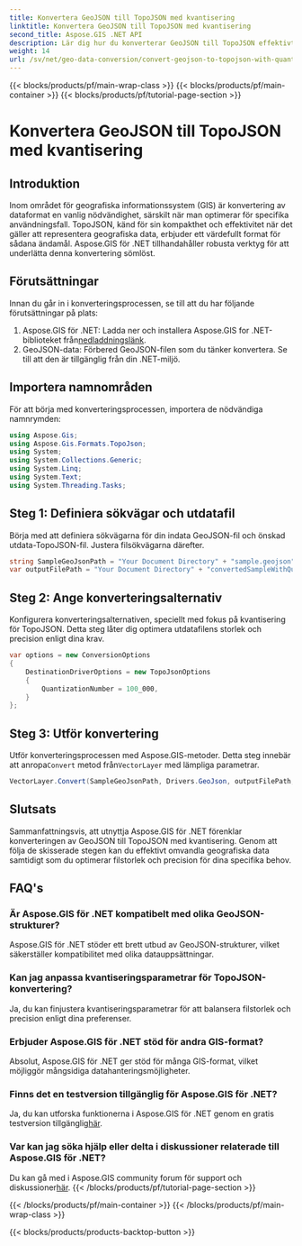```yaml
---
title: Konvertera GeoJSON till TopoJSON med kvantisering
linktitle: Konvertera GeoJSON till TopoJSON med kvantisering
second_title: Aspose.GIS .NET API
description: Lär dig hur du konverterar GeoJSON till TopoJSON effektivt med kvantisering med Aspose.GIS för .NET, vilket optimerar filstorlek och precision.
weight: 14
url: /sv/net/geo-data-conversion/convert-geojson-to-topojson-with-quantization/
---
```


{{< blocks/products/pf/main-wrap-class >}}
{{< blocks/products/pf/main-container >}}
{{< blocks/products/pf/tutorial-page-section >}}

# Konvertera GeoJSON till TopoJSON med kvantisering

## Introduktion
Inom området för geografiska informationssystem (GIS) är konvertering av dataformat en vanlig nödvändighet, särskilt när man optimerar för specifika användningsfall. TopoJSON, känd för sin kompakthet och effektivitet när det gäller att representera geografiska data, erbjuder ett värdefullt format för sådana ändamål. Aspose.GIS för .NET tillhandahåller robusta verktyg för att underlätta denna konvertering sömlöst.
## Förutsättningar
Innan du går in i konverteringsprocessen, se till att du har följande förutsättningar på plats:
1.  Aspose.GIS för .NET: Ladda ner och installera Aspose.GIS for .NET-biblioteket från[nedladdningslänk](https://releases.aspose.com/gis/net/).
2. GeoJSON-data: Förbered GeoJSON-filen som du tänker konvertera. Se till att den är tillgänglig från din .NET-miljö.

## Importera namnområden
För att börja med konverteringsprocessen, importera de nödvändiga namnrymden:
```csharp
using Aspose.Gis;
using Aspose.Gis.Formats.TopoJson;
using System;
using System.Collections.Generic;
using System.Linq;
using System.Text;
using System.Threading.Tasks;
```
## Steg 1: Definiera sökvägar och utdatafil
Börja med att definiera sökvägarna för din indata GeoJSON-fil och önskad utdata-TopoJSON-fil. Justera filsökvägarna därefter.
```csharp
string SampleGeoJsonPath = "Your Document Directory" + "sample.geojson";
var outputFilePath = "Your Document Directory" + "convertedSampleWithQuantization_out.topojson";
```
## Steg 2: Ange konverteringsalternativ
Konfigurera konverteringsalternativen, speciellt med fokus på kvantisering för TopoJSON. Detta steg låter dig optimera utdatafilens storlek och precision enligt dina krav.
```csharp
var options = new ConversionOptions
{
    DestinationDriverOptions = new TopoJsonOptions
    {
        QuantizationNumber = 100_000,
    }
};
```
## Steg 3: Utför konvertering
 Utför konverteringsprocessen med Aspose.GIS-metoder. Detta steg innebär att anropa`Convert` metod från`VectorLayer` med lämpliga parametrar.
```csharp
VectorLayer.Convert(SampleGeoJsonPath, Drivers.GeoJson, outputFilePath, Drivers.TopoJson, options);
```

## Slutsats
Sammanfattningsvis, att utnyttja Aspose.GIS för .NET förenklar konverteringen av GeoJSON till TopoJSON med kvantisering. Genom att följa de skisserade stegen kan du effektivt omvandla geografiska data samtidigt som du optimerar filstorlek och precision för dina specifika behov.
## FAQ's
### Är Aspose.GIS för .NET kompatibelt med olika GeoJSON-strukturer?
Aspose.GIS för .NET stöder ett brett utbud av GeoJSON-strukturer, vilket säkerställer kompatibilitet med olika datauppsättningar.
### Kan jag anpassa kvantiseringsparametrar för TopoJSON-konvertering?
Ja, du kan finjustera kvantiseringsparametrar för att balansera filstorlek och precision enligt dina preferenser.
### Erbjuder Aspose.GIS för .NET stöd för andra GIS-format?
Absolut, Aspose.GIS för .NET ger stöd för många GIS-format, vilket möjliggör mångsidiga datahanteringsmöjligheter.
### Finns det en testversion tillgänglig för Aspose.GIS för .NET?
 Ja, du kan utforska funktionerna i Aspose.GIS för .NET genom en gratis testversion tillgänglig[här](https://releases.aspose.com/).
### Var kan jag söka hjälp eller delta i diskussioner relaterade till Aspose.GIS för .NET?
 Du kan gå med i Aspose.GIS community forum för support och diskussioner[här](https://forum.aspose.com/c/gis/33).
{{< /blocks/products/pf/tutorial-page-section >}}

{{< /blocks/products/pf/main-container >}}
{{< /blocks/products/pf/main-wrap-class >}}

{{< blocks/products/products-backtop-button >}}
